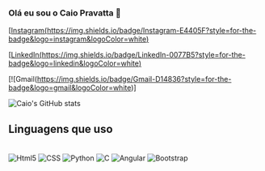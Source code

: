 ### Olá eu sou o Caio Pravatta 🤙

[[Instagram(https://img.shields.io/badge/Instagram-E4405F?style=for-the-badge&logo=instagram&logoColor=white)](https://www.instagram.com/caio__p/)

[[LinkedIn(https://img.shields.io/badge/LinkedIn-0077B5?style=for-the-badge&logo=linkedin&logoColor=white)](https://www.linkedin.com/in/caiopravatta/)

[![Gmail(https://img.shields.io/badge/Gmail-D14836?style=for-the-badge&logo=gmail&logoColor=white)]

![Caio's GitHub stats](https://github-readme-stats.vercel.app/api?username=CaioPMarcondes&show_icons=true&theme=tokyonight)

## Linguagens que uso
<div style="display: inline_block"><br/>
<img align="center" alt="Html5" src="https://img.shields.io/badge/HTML5-E34F26?style=for-the-badge&logo=html5&logoColor=white" />
<img align="center" alt="CSS" src="https://img.shields.io/badge/CSS3-1572B6?style=for-the-badge&logo=css3&logoColor=white" />
  <img align="center" alt="Python" src="https://img.shields.io/badge/Python-14354C?style=for-the-badge&logo=python&logoColor=white" />
  <img align="center" alt="C" src="https://img.shields.io/badge/C-00599C?style=for-the-badge&logo=c&logoColor=white" />
  <img align="center" alt="Angular" src="https://img.shields.io/badge/Angular-DD0031?style=for-the-badge&logo=angular&logoColor=white" />
  <img align="center" alt="Bootstrap" src="https://img.shields.io/badge/Bootstrap-563D7C?style=for-the-badge&logo=bootstrap&logoColor=white" />
  
</div>
